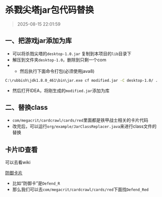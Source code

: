 # 杀戮尖塔jar包代码替换

> 2025-08-15 22:01:59

## 一、把游戏jar添加为库 

* 可以将杀戮尖塔的`desktop-1.0.jar` 复制到本项目的`lib`目录下
* 解压到文件夹`desktop-1.0`，删除到只剩一个com
* * 然后执行下面命令打包(必须使用java8)

```bash
C:\rubbish\jdk1.8.0_461\bin\jar.exe cf modified.jar -C desktop-1.0/ .
```

* 然后打开IDEA，将刚生成的`modified.jar`添加为库


## 二、替换class

* `com/megacrit/cardcrawl/cards/red`里面都是铁甲战士相关的卡片代码
* 改完后，可以运行`org/example/JarClassReplacer.java`来进行class文件的替换

## 卡片ID查看

可以去看wiki

[防御卡片](https://sts.huijiwiki.com/wiki/%E9%98%B2%E5%BE%A1%EF%BC%88%E7%BA%A2%EF%BC%89)

* 比如“防御卡”是`Defend_R`
* 那么我们可以去`com/megacrit/cardcrawl/cards/red`下面找`Defend_Red`